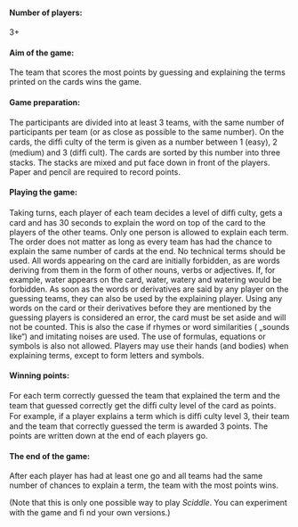 #### Number of players: 
3+
#### Aim of the game: 
The team that scores the most points by guessing and explaining the terms printed on the cards wins the game.
#### Game preparation: 
The participants are divided into at least 3 teams, with the same number of participants per team (or as close as possible to the same number). On the cards, the difﬁ culty of the term is given as a number between 1 (easy), 2 (medium) and 3 (difﬁ cult). The cards are sorted by this number into three stacks. The stacks are mixed and put face down in front of the players. Paper and pencil are required to record points.
#### Playing the game: 
Taking turns, each player of each team decides a level of difﬁ culty, gets a card and has 30 seconds to explain the word on top of the card to the players of the other teams. 
Only one person is allowed to explain each term. The order does not matter as long as every team has had the chance to explain the same number of cards at the end. No technical terms should be used. All words appearing on the card are initially forbidden, as are words deriving from them in the form of other nouns, verbs or adjectives. If, for example, water appears on the card, water, watery and watering would be forbidden. As soon as the words or derivatives are said by any player on the guessing teams, they can also be used by the explaining player.
Using any words on the card or their derivatives before they are mentioned by the guessing players is considered an error, the card must be set aside and will not be counted. This is also the case if rhymes or word similarities ( „sounds like“) and imitating noises are used. The use of formulas, equations or symbols is also not allowed. Players may use their hands (and bodies) when explaining terms, except to form letters and symbols.
#### Winning points: 
For each term correctly guessed the team that explained the term and the team that guessed correctly get the difﬁ culty level of the card as points. For example, if a player explains a term which is difﬁ culty level 3, their team and the team that correctly guessed the term is awarded 3 points. The points are written down at the end of each players go.
#### The end of the game: 
After each player has had at least one go and all teams had the same number of chances to explain a term, the team with the most points wins. 

(Note that this is only one possible way to play _Sciddle_. You can experiment with the game and ﬁ nd your own versions.)
